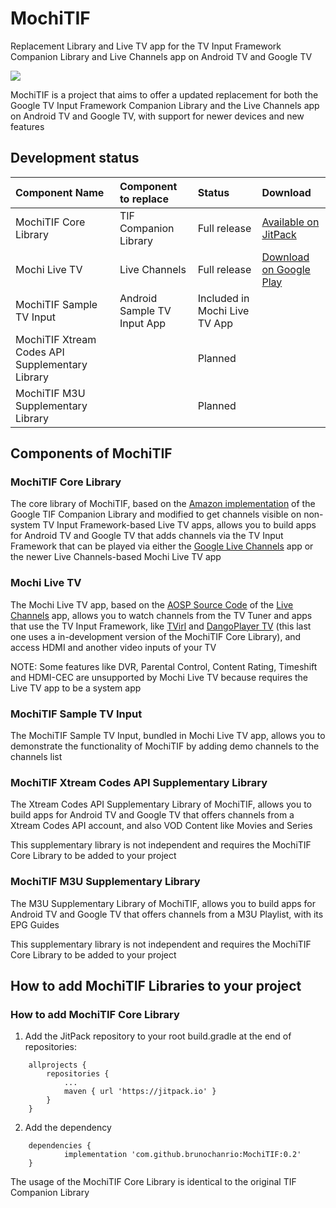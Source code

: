 # MochiTIF
Replacement Library and Live TV app for the TV Input Framework Companion Library and Live Channels app on Android TV and Google TV

<img src="https://brunochanrio.github.io/MochiTIF/MochiTIF_Logo.png"/>

MochiTIF is a project that aims to offer a updated replacement for both the Google TV Input Framework Companion Library and the Live Channels app on Android TV and Google TV, with support for newer devices and new features

## Development status
<table>
  <thead>
    <tr><th align="left">Component Name</th><th align="left">Component to replace</th><th align="left">Status</th><th align="left">Download</th></tr>
  </thead>
  <tbody>
    <tr><td>MochiTIF Core Library</td><td>TIF Companion Library</td><td>Full release</td><td><a href="https://jitpack.io/#brunochanrio/MochiTIF/0.2">Available on JitPack</a></td></tr>
    <tr></td><td>Mochi Live TV</td><td>Live Channels</td><td>Full release</td><td><a href="https://play.google.com/store/apps/details?id=com.brunochanrio.mochitif.tv">Download on Google Play</a></td></tr>
    <tr></td><td>MochiTIF Sample TV Input</td><td>Android Sample TV Input App</td><td>Included in Mochi Live TV App</td><td></td></tr>
    <tr></td><td>MochiTIF Xtream Codes API Supplementary Library</td><td></td><td>Planned</td><td></td></tr>
    <tr></td><td>MochiTIF M3U Supplementary Library</td><td></td><td>Planned</td><td></td></tr>
  </tbody>
</table>

## Components of MochiTIF

### MochiTIF Core Library
The core library of MochiTIF, based on the <a href="https://github.com/amzn/ftv-livetv-sample-tv-app/tree/master/AndroidTvSampleInput/library">Amazon implementation</a> of the Google TIF Companion Library and modified to get channels visible on non-system TV Input Framework-based Live TV apps, allows you to build apps for Android TV and Google TV that adds channels via the TV Input Framework that can be played via either the <a href="https://play.google.com/store/apps/details?id=com.google.android.tv">Google Live Channels</a> app or the newer Live Channels-based Mochi Live TV app

### Mochi Live TV
The Mochi Live TV app, based on the <a href="https://android.googlesource.com/platform/packages/apps/TV/">AOSP Source Code</a> of the <a href="https://play.google.com/store/apps/details?id=com.google.android.tv">Live Channels</a> app, allows you to watch channels from the TV Tuner and apps that use the TV Input Framework, like <a href="https://play.google.com/store/apps/details?id=by.stari4ek.tvirl">TVirl</a> and <a href="https://github.com/brunochanrio/DangoPlayer-TV">DangoPlayer TV</a> (this last one uses a in-development version of the MochiTIF Core Library), and access HDMI and another video inputs of your TV

NOTE: Some features like DVR, Parental Control, Content Rating, Timeshift and HDMI-CEC are unsupported by Mochi Live TV because requires the Live TV app to be a system app

### MochiTIF Sample TV Input
The MochiTIF Sample TV Input, bundled in Mochi Live TV app, allows you to demonstrate the functionality of MochiTIF by adding demo channels to the channels list

### MochiTIF Xtream Codes API Supplementary Library
The Xtream Codes API Supplementary Library of MochiTIF, allows you to build apps for Android TV and Google TV that offers channels from a Xtream Codes API account, and also VOD Content like Movies and Series

This supplementary library is not independent and requires the MochiTIF Core Library to be added to your project

### MochiTIF M3U Supplementary Library
The M3U Supplementary Library of MochiTIF, allows you to build apps for Android TV and Google TV that offers channels from a M3U Playlist, with its EPG Guides

This supplementary library is not independent and requires the MochiTIF Core Library to be added to your project

## How to add MochiTIF Libraries to your project

### How to add MochiTIF Core Library
1. Add the JitPack repository to your root build.gradle at the end of repositories:
```
	allprojects {
		repositories {
			...
			maven { url 'https://jitpack.io' }
		}
	}
```
2. Add the dependency
```
	dependencies {
	        implementation 'com.github.brunochanrio:MochiTIF:0.2'
	}
```
The usage of the MochiTIF Core Library is identical to the original TIF Companion Library
